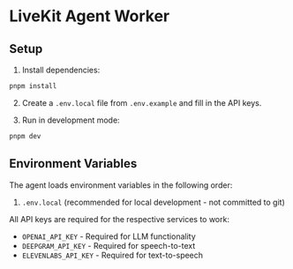 # LiveKit Agent Worker

## Setup

1. Install dependencies:
```bash
pnpm install
```

2. Create a `.env.local` file from `.env.example` and fill in the API keys.

3. Run in development mode:
```bash
pnpm dev
```

## Environment Variables

The agent loads environment variables in the following order:
1. `.env.local` (recommended for local development - not committed to git)

All API keys are required for the respective services to work:
- `OPENAI_API_KEY` - Required for LLM functionality
- `DEEPGRAM_API_KEY` - Required for speech-to-text
- `ELEVENLABS_API_KEY` - Required for text-to-speech